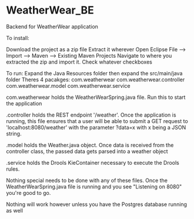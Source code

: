 # WeatherWear_BE
Backend for WeatherWear application

To install:

Download the project as a zip file
Extract it wherever
Open Eclipse
File --> Import --> Maven --> Existing Maven Projects
Navigate to where you extracted the zip and import it. Check whatever checkboxes

To run:
Expand the Java Resources folder then expand the src/main/java folder
Theres 4 pacakges:
com.weatherwear
com.weatherwear.controller
com.weatherwear.model
com.weatherwear.service

com.weatherwear holds the WeatherWearSpring.java file. Run this to start the application

.controller holds the REST endpoint '/weather'. Once the application is running, this file ensures that a user will be able to submit a GET request to
'localhost:8080/weather' with the parameter ?data=x with x being a JSON string.

.model holds the Weather.java object. Once data is received from the controller class, the passed data gets parsed into a weather object

.service holds the Drools KieContainer necessary to execute the Drools rules. 

Nothing special needs to be done with any of these files. Once the WeatherWearSpring.java file is running and you see "Listening on 8080" you're good to go.

Nothing will work however unless you have the Postgres database running as well
